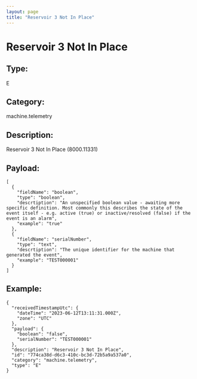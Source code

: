 ```yaml
---
layout: page
title: "Reservoir 3 Not In Place"
---
```


# Reservoir 3 Not In Place

## Type:

E

## Category:

machine.telemetry

## Description: 

Reservoir 3 Not In Place (8000.11331)

## Payload:

```
[
  {
    "fieldName": "boolean",
    "type": "boolean",
    "descrtiption": "An unspecified boolean value - awaiting more specific definition. Most commonly this describes the state of the event itself - e.g. active (true) or inactive/resolved (false) if the event is an alarm",
    "example": "true"
  },
  {
    "fieldName": "serialNumber",
    "type": "text",
    "descrtiption": "The unique identifier for the machine that generated the event",
    "example": "TEST000001"
  }
]
```

## Example:

```
{
  "receivedTimestampUtc": {
    "dateTime": "2023-06-12T13:11:31.000Z",
    "zone": "UTC"
  },
  "payload": {
    "boolean": "false",
    "serialNumber": "TEST000001"
  },
  "description": "Reservoir 3 Not In Place",
  "id": "774ca38d-d6c3-410c-bc3d-72b5a9a537a0",
  "category": "machine.telemetry",
  "type": "E"
}
```
